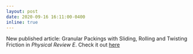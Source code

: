 ```yaml
---
layout: post
date: 2020-09-16 16:11:00-0400
inline: true
---
```

New published article: Granular Packings with Sliding, Rolling and Twisting Friction in *Physical Review E*. Check it out [here](https://journals.aps.org/pre/abstract/10.1103/PhysRevE.102.032903)
